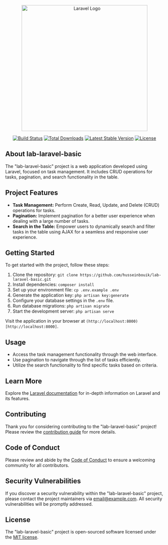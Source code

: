 <p align="center"><a href="https://laravel.com" target="_blank"><img src="https://raw.githubusercontent.com/laravel/art/master/logo-lockup/5%20SVG/2%20CMYK/1%20Full%20Color/laravel-logolockup-cmyk-red.svg" width="400" alt="Laravel Logo"></a></p>

<p align="center">
<a href="https://github.com/laravel/framework/actions"><img src="https://github.com/laravel/framework/workflows/tests/badge.svg" alt="Build Status"></a>
<a href="https://packagist.org/packages/laravel/framework"><img src="https://img.shields.io/packagist/dt/laravel/framework" alt="Total Downloads"></a>
<a href="https://packagist.org/packages/laravel/framework"><img src="https://img.shields.io/packagist/v/laravel/framework" alt="Latest Stable Version"></a>
<a href="https://packagist.org/packages/laravel/framework"><img src="https://img.shields.io/packagist/l/laravel/framework" alt="License"></a>
</p>

## About lab-laravel-basic

The "lab-laravel-basic" project is a web application developed using Laravel, focused on task management. It includes CRUD operations for tasks, pagination, and search functionality in the table.

## Project Features

- **Task Management:** Perform Create, Read, Update, and Delete (CRUD) operations for tasks.
- **Pagination:** Implement pagination for a better user experience when dealing with a large number of tasks.
- **Search in the Table:** Empower users to dynamically search and filter tasks in the table using AJAX for a seamless and responsive user experience.

## Getting Started

To get started with the project, follow these steps:

1. Clone the repository: ```git clone https://github.com/husseinbouik/lab-laravel-basic.git```
2. Install dependencies: ```composer install```
3. Set up your environment file: ```cp .env.example .env```
4. Generate the application key: ```php artisan key:generate```
5. Configure your database settings in the `.env` file.
6. Run database migrations: ```php artisan migrate```
7. Start the development server: ```php artisan serve```

Visit the application in your browser at ```(http://localhost:8000)[http://localhost:8000]```.

## Usage

- Access the task management functionality through the web interface.
- Use pagination to navigate through the list of tasks efficiently.
- Utilize the search functionality to find specific tasks based on criteria.

## Learn More

Explore the [Laravel documentation](https://laravel.com/docs) for in-depth information on Laravel and its features.

## Contributing

Thank you for considering contributing to the "lab-laravel-basic" project! Please review the [contribution guide](https://laravel.com/docs/contributions) for more details.

## Code of Conduct

Please review and abide by the [Code of Conduct](https://laravel.com/docs/contributions#code-of-conduct) to ensure a welcoming community for all contributors.

## Security Vulnerabilities

If you discover a security vulnerability within the "lab-laravel-basic" project, please contact the project maintainers via [email@example.com](mailto:email@example.com). All security vulnerabilities will be promptly addressed.

## License

The "lab-laravel-basic" project is open-sourced software licensed under the [MIT license](https://opensource.org/licenses/MIT).
